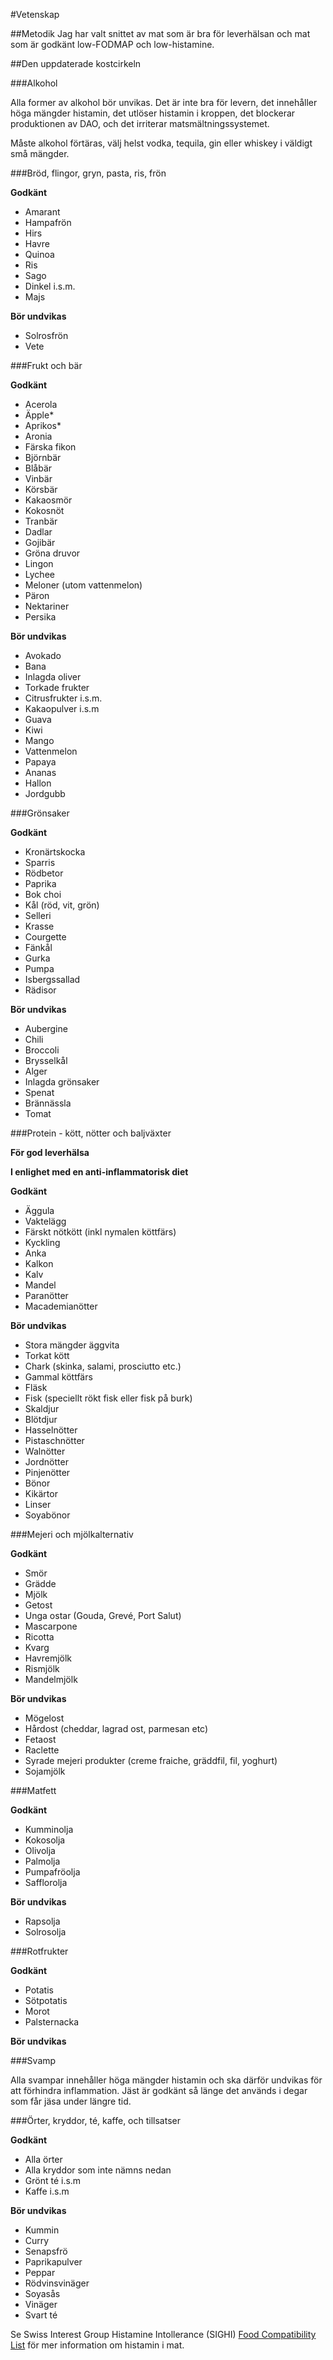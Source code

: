 #Vetenskap

##Metodik
Jag har valt snittet av mat som är bra för leverhälsan och mat som är godkänt low-FODMAP och low-histamine. 


##Den uppdaterade kostcirkeln 

###Alkohol

Alla former av alkohol bör unvikas. Det är inte bra för levern, det innehåller höga mängder histamin, det utlöser histamin i kroppen, det blockerar produktionen av DAO, och det irriterar matsmältningssystemet. 

Måste alkohol förtäras, välj helst vodka, tequila, gin eller whiskey i väldigt små mängder. 

###Bröd, flingor, gryn, pasta, ris, frön

**Godkänt**

- Amarant 
- Hampafrön 
- Hirs
- Havre
- Quinoa
- Ris
- Sago
- Dinkel i.s.m.
- Majs


**Bör undvikas**

- Solrosfrön 
- Vete


###Frukt och bär 

**Godkänt**

- Acerola
- Äpple*
- Aprikos*
- Aronia 
- Färska fikon
- Björnbär
- Blåbär
- Vinbär
- Körsbär
- Kakaosmör
- Kokosnöt 
- Tranbär
- Dadlar 
- Gojibär 
- Gröna druvor 
- Lingon 
- Lychee 
- Meloner (utom vattenmelon)
- Päron
- Nektariner
- Persika


**Bör undvikas**

- Avokado 
- Bana 
- Inlagda oliver
- Torkade frukter 
- Citrusfrukter i.s.m.
- Kakaopulver i.s.m 
- Guava
- Kiwi
- Mango
- Vattenmelon
- Papaya 
- Ananas
- Hallon
- Jordgubb


###Grönsaker

**Godkänt**

- Kronärtskocka 
- Sparris 
- Rödbetor 
- Paprika
- Bok choi
- Kål (röd, vit, grön)
- Selleri
- Krasse
- Courgette
- Fänkål 
- Gurka 
- Pumpa 
- Isbergssallad
- Rädisor

**Bör undvikas**

- Aubergine
- Chili
- Broccoli
- Brysselkål
- Alger
- Inlagda grönsaker 
- Spenat
- Brännässla
- Tomat 



###Protein - kött, nötter och baljväxter

**För god leverhälsa**



**I enlighet med en anti-inflammatorisk diet**

**Godkänt**

- Äggula 
- Vaktelägg
- Färskt nötkött (inkl nymalen köttfärs)
- Kyckling 
- Anka 
- Kalkon
- Kalv
- Mandel 
- Paranötter 
- Macademianötter



**Bör undvikas**

- Stora mängder äggvita
- Torkat kött
- Chark (skinka, salami, prosciutto etc.)
- Gammal köttfärs
- Fläsk
- Fisk (speciellt rökt fisk eller fisk på burk)
- Skaldjur
- Blötdjur
- Hasselnötter
- Pistaschnötter 
- Walnötter
- Jordnötter 
- Pinjenötter
- Bönor 
- Kikärtor
- Linser
- Soyabönor



###Mejeri och mjölkalternativ

**Godkänt**

- Smör 
- Grädde 
- Mjölk
- Getost
- Unga ostar (Gouda, Grevé, Port Salut)
- Mascarpone 
- Ricotta
- Kvarg
- Havremjölk
- Rismjölk 
- Mandelmjölk

**Bör undvikas**

- Mögelost
- Hårdost (cheddar, lagrad ost, parmesan etc)
- Fetaost
- Raclette
- Syrade mejeri produkter (creme fraiche, gräddfil, fil, yoghurt)
- Sojamjölk

###Matfett

**Godkänt**

- Kumminolja
- Kokosolja
- Olivolja
- Palmolja
- Pumpafröolja
- Safflorolja

**Bör undvikas**

- Rapsolja
- Solrosolja 

###Rotfrukter

**Godkänt**

- Potatis
- Sötpotatis
- Morot 
- Palsternacka

**Bör undvikas**

###Svamp 

Alla svampar innehåller höga mängder histamin och ska därför undvikas för att förhindra inflammation. Jäst är godkänt så länge det används i degar som får jäsa under längre tid.


###Örter, kryddor, té, kaffe, och tillsatser 

**Godkänt**

- Alla örter 
- Alla kryddor som inte nämns nedan
- Grönt té i.s.m
- Kaffe i.s.m

**Bör undvikas**

- Kummin 
- Curry 
- Senapsfrö
- Paprikapulver 
- Peppar 
- Rödvinsvinäger 
- Soyasås 
- Vinäger
- Svart té


Se Swiss Interest Group Histamine Intollerance (SIGHI) [Food Compatibility List](https://www.mastzellaktivierung.info/downloads/foodlist/21_FoodList_EN_alphabetic_withCateg.pdf) för mer information om histamin i mat. 


